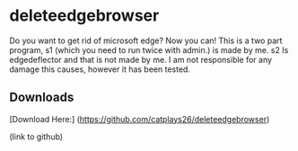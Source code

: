 # deleteedgebrowser
Do you want to get rid of microsoft edge? Now you can! This is a two part program, s1 (which you need to run twice  with admin.) is made by me. s2 Is edgedeflector and that is not made by me. I am not responsible for any damage this causes, however it has been tested.
## Downloads

[Download Here:] (https://github.com/catplays26/deleteedgebrowser)

(link to github)

